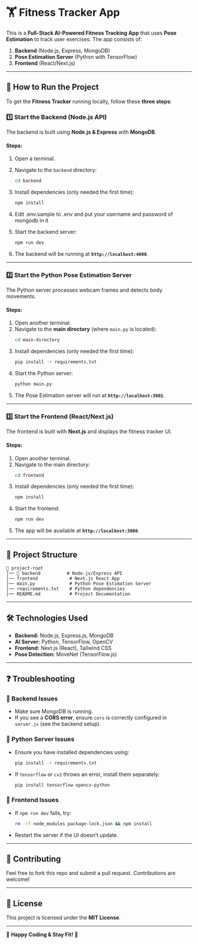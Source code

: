 # 🏋️ Fitness Tracker App

This is a **Full-Stack AI-Powered Fitness Tracking App** that uses **Pose Estimation** to track user exercises. The app consists of:

1. **Backend** (Node.js, Express, MongoDB)
2. **Pose Estimation Server** (Python with TensorFlow)
3. **Frontend** (React/Next.js)

---

## 🚀 How to Run the Project

To get the **Fitness Tracker** running locally, follow these **three steps**:

### **1️⃣ Start the Backend (Node.js API)**
The backend is built using **Node.js & Express** with **MongoDB**.

#### **Steps:**
1. Open a terminal.
2. Navigate to the `backend` directory:
   ```sh
   cd backend
   ```
3. Install dependencies (only needed the first time):
   ```sh
   npm install
   ```
4. Edit .env.sample to .env and put your username and password of mongodb in it

5. Start the backend server:
   ```sh
   npm run dev
   ```
6. The backend will be running at **`http://localhost:4000`**.

---

### **2️⃣ Start the Python Pose Estimation Server**
The Python server processes webcam frames and detects body movements.

#### **Steps:**
1. Open another terminal.
2. Navigate to the **main directory** (where `main.py` is located):
   ```sh
   cd main-directory
   ```
3. Install dependencies (only needed the first time):
   ```sh
   pip install -r requirements.txt
   ```
4. Start the Python server:
   ```sh
   python main.py
   ```
5. The Pose Estimation server will run at **`http://localhost:3001`**.

---

### **3️⃣ Start the Frontend (React/Next.js)**
The frontend is built with **Next.js** and displays the fitness tracker UI.

#### **Steps:**
1. Open another terminal.
2. Navigate to the main directory:
   ```sh
   cd frontend
   ```
3. Install dependencies (only needed the first time):
   ```sh
   npm install
   ```
4. Start the frontend:
   ```sh
   npm run dev
   ```
5. The app will be available at **`http://localhost:3000`**.

---

## 🎯 **Project Structure**
```
📂 project-root
│── 📂 backend          # Node.js/Express API
│── frontend            # Next.js React App
│── main.py             # Python Pose Estimation Server
│── requirements.txt    # Python dependencies
│── README.md           # Project Documentation
```

---

## 🛠️ **Technologies Used**
- **Backend:** Node.js, Express.js, MongoDB
- **AI Server:** Python, TensorFlow, OpenCV
- **Frontend:** Next.js (React), Tailwind CSS
- **Pose Detection:** MoveNet (TensorFlow.js)

---

## ❓ **Troubleshooting**
### 🔹 Backend Issues
- Make sure MongoDB is running.
- If you see a **CORS error**, ensure `cors` is correctly configured in `server.js` (see the backend setup).

### 🔹 Python Server Issues
- Ensure you have installed dependencies using:
  ```sh
  pip install -r requirements.txt
  ```
- If `tensorflow` or `cv2` throws an error, install them separately:
  ```sh
  pip install tensorflow opencv-python
  ```

### 🔹 Frontend Issues
- If `npm run dev` fails, try:
  ```sh
  rm -rf node_modules package-lock.json && npm install
  ```
- Restart the server if the UI doesn’t update.

---

## 🎉 **Contributing**
Feel free to fork this repo and submit a pull request. Contributions are welcome!

---

## 📝 **License**
This project is licensed under the **MIT License**.

---
🚀 **Happy Coding & Stay Fit!** 💪

